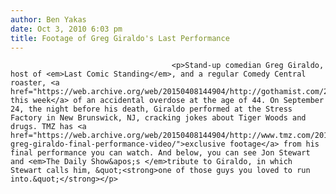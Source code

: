 ```yaml
---
author: Ben Yakas
date: Oct 3, 2010 6:03 pm
title: Footage of Greg Giraldo's Last Performance
---
```


	
										<p>Stand-up comedian Greg Giraldo, host of <em>Last Comic Standing</em>, and a regular Comedy Central roaster, <a href="https://web.archive.org/web/20150408144904/http://gothamist.com/2010/09/29/comedian_greg_giraldo_dead.php">died this week</a> of an accidental overdose at the age of 44. On September 24, the night before his death, Giraldo performed at the Stress Factory in New Brunswick, NJ, cracking jokes about Tiger Woods and drugs. TMZ has <a href="https://web.archive.org/web/20150408144904/http://www.tmz.com/2010/10/01/comedian-greg-giraldo-final-performance-video/">exclusive footage</a> from his final performance you can watch. And below, you can see Jon Stewart and <em>The Daily Show&apos;s </em>tribute to Giraldo, in which Stewart calls him, &quot;<strong>one of those guys you loved to run into.&quot;</strong></p>					
										
									
				